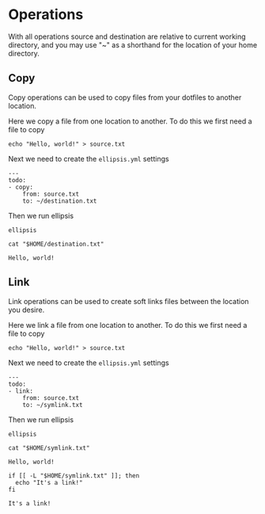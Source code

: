 # Operations

With all operations source and destination are relative to current
working directory, and you may use "\~" as a shorthand for the location
of your home directory.

## Copy

Copy operations can be used to copy files from your dotfiles to another
location.

Here we copy a file from one location to another. To do this we first
need a file to copy

``` shell,script(name="copy-step-create-hello-world",expected_exit_code=0)
echo "Hello, world!" > source.txt
```

Next we need to create the `ellipsis.yml` settings

``` yaml,file(path="ellipsis.yml")
---
todo:
- copy:
    from: source.txt
    to: ~/destination.txt
```

Then we run ellipsis

``` shell,script(name="copy-step-elipsis",expected_exit_code=0)
ellipsis
```

``` shell,script(name="copy-step-see-new-file",expected_exit_code=0)
cat "$HOME/destination.txt" 
```

``` text,verify(script_name="copy-step-see-new-file",stream=stdout)
Hello, world!
```

## Link

Link operations can be used to create soft links files between the
location you desire.

Here we link a file from one location to another. To do this we first
need a file to copy

``` shell,script(name="link-step-create-hello-world",expected_exit_code=0)
echo "Hello, world!" > source.txt
```

Next we need to create the `ellipsis.yml` settings

``` yaml,file(path="ellipsis.yml")
---
todo:
- link:
    from: source.txt
    to: ~/symlink.txt
```

Then we run ellipsis

``` shell,script(name="link-step-elipsis",expected_exit_code=0)
ellipsis
```

``` shell,script(name="link-step-see-new-file",expected_exit_code=0)
cat "$HOME/symlink.txt" 
```

``` text,verify(script_name="link-step-see-new-file",stream=stdout)
Hello, world!
```

``` shell,script(name="link-step-see-link",expected_exit_code=0)
if [[ -L "$HOME/symlink.txt" ]]; then
  echo "It's a link!"
fi
```

``` text,verify(script_name="link-step-see-link",stream=stdout)
It's a link!
```
